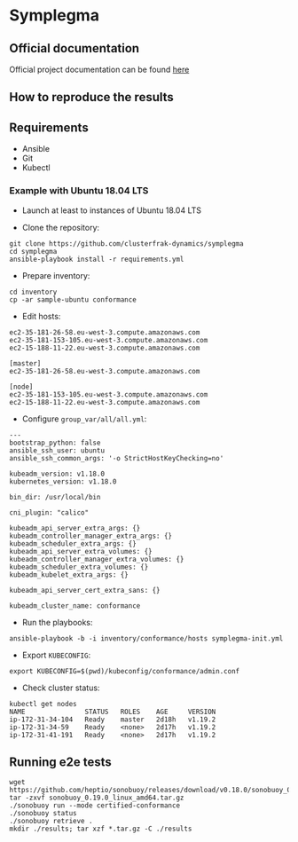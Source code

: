 # Symplegma

## Official documentation

Official project documentation can be found [here](https://clusterfrak-dynamics.github.io/symplegma/)

## How to reproduce the results

## Requirements

* Ansible
* Git
* Kubectl

### Example with Ubuntu 18.04 LTS

* Launch at least to instances of Ubuntu 18.04 LTS

* Clone the repository:

```
git clone https://github.com/clusterfrak-dynamics/symplegma
cd symplegma
ansible-playbook install -r requirements.yml
```

* Prepare inventory:

```
cd inventory
cp -ar sample-ubuntu conformance
```

* Edit hosts:

```
ec2-35-181-26-58.eu-west-3.compute.amazonaws.com
ec2-35-181-153-105.eu-west-3.compute.amazonaws.com
ec2-15-188-11-22.eu-west-3.compute.amazonaws.com

[master]
ec2-35-181-26-58.eu-west-3.compute.amazonaws.com

[node]
ec2-35-181-153-105.eu-west-3.compute.amazonaws.com
ec2-15-188-11-22.eu-west-3.compute.amazonaws.com
```

* Configure `group_var/all/all.yml`:

```
---
bootstrap_python: false
ansible_ssh_user: ubuntu
ansible_ssh_common_args: '-o StrictHostKeyChecking=no'

kubeadm_version: v1.18.0
kubernetes_version: v1.18.0

bin_dir: /usr/local/bin

cni_plugin: "calico"

kubeadm_api_server_extra_args: {}
kubeadm_controller_manager_extra_args: {}
kubeadm_scheduler_extra_args: {}
kubeadm_api_server_extra_volumes: {}
kubeadm_controller_manager_extra_volumes: {}
kubeadm_scheduler_extra_volumes: {}
kubeadm_kubelet_extra_args: {}

kubeadm_api_server_cert_extra_sans: {}

kubeadm_cluster_name: conformance
```

* Run the playbooks:

```
ansible-playbook -b -i inventory/conformance/hosts symplegma-init.yml
```

* Export `KUBECONFIG`:

```
export KUBECONFIG=$(pwd)/kubeconfig/conformance/admin.conf
```

* Check cluster status:

```
kubectl get nodes
NAME               STATUS   ROLES    AGE     VERSION
ip-172-31-34-104   Ready    master   2d18h   v1.19.2
ip-172-31-34-59    Ready    <none>   2d17h   v1.19.2
ip-172-31-41-191   Ready    <none>   2d17h   v1.19.2
```

## Running e2e tests

```
wget https://github.com/heptio/sonobuoy/releases/download/v0.18.0/sonobuoy_0.19.0_linux_amd64.tar.gz
tar -zxvf sonobuoy_0.19.0_linux_amd64.tar.gz
./sonobuoy run --mode certified-conformance
./sonobuoy status
./sonobuoy retrieve .
mkdir ./results; tar xzf *.tar.gz -C ./results
```

